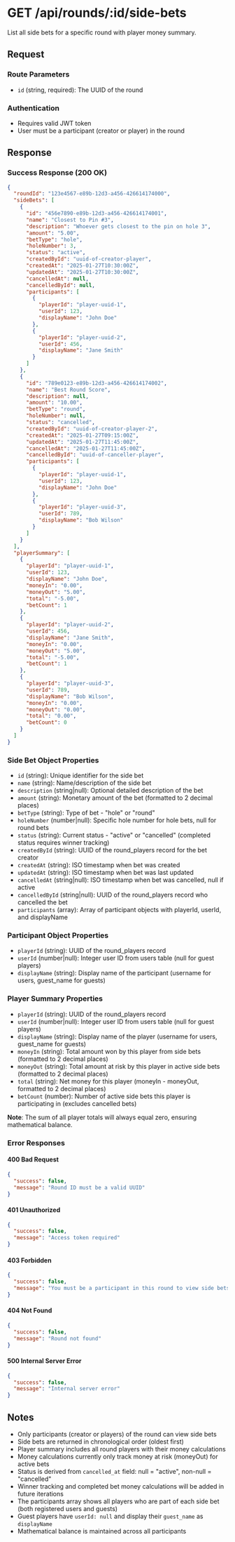 # GET /api/rounds/:id/side-bets

List all side bets for a specific round with player money summary.

## Request

### Route Parameters
- `id` (string, required): The UUID of the round

### Authentication
- Requires valid JWT token
- User must be a participant (creator or player) in the round

## Response

### Success Response (200 OK)
```json
{
  "roundId": "123e4567-e89b-12d3-a456-426614174000",
  "sideBets": [
    {
      "id": "456e7890-e89b-12d3-a456-426614174001",
      "name": "Closest to Pin #3",
      "description": "Whoever gets closest to the pin on hole 3",
      "amount": "5.00",
      "betType": "hole",
      "holeNumber": 3,
      "status": "active",
      "createdById": "uuid-of-creator-player",
      "createdAt": "2025-01-27T10:30:00Z",
      "updatedAt": "2025-01-27T10:30:00Z",
      "cancelledAt": null,
      "cancelledById": null,
      "participants": [
        {
          "playerId": "player-uuid-1",
          "userId": 123,
          "displayName": "John Doe"
        },
        {
          "playerId": "player-uuid-2", 
          "userId": 456,
          "displayName": "Jane Smith"
        }
      ]
    },
    {
      "id": "789e0123-e89b-12d3-a456-426614174002", 
      "name": "Best Round Score",
      "description": null,
      "amount": "10.00",
      "betType": "round",
      "holeNumber": null,
      "status": "cancelled",
      "createdById": "uuid-of-creator-player-2",
      "createdAt": "2025-01-27T09:15:00Z",
      "updatedAt": "2025-01-27T11:45:00Z",
      "cancelledAt": "2025-01-27T11:45:00Z",
      "cancelledById": "uuid-of-canceller-player",
      "participants": [
        {
          "playerId": "player-uuid-1",
          "userId": 123,
          "displayName": "John Doe"
        },
        {
          "playerId": "player-uuid-3",
          "userId": 789,
          "displayName": "Bob Wilson"
        }
      ]
    }
  ],
  "playerSummary": [
    {
      "playerId": "player-uuid-1",
      "userId": 123,
      "displayName": "John Doe",
      "moneyIn": "0.00",
      "moneyOut": "5.00",
      "total": "-5.00",
      "betCount": 1
    },
    {
      "playerId": "player-uuid-2",
      "userId": 456,
      "displayName": "Jane Smith",
      "moneyIn": "0.00",
      "moneyOut": "5.00",
      "total": "-5.00",
      "betCount": 1
    },
    {
      "playerId": "player-uuid-3",
      "userId": 789,
      "displayName": "Bob Wilson",
      "moneyIn": "0.00",
      "moneyOut": "0.00",
      "total": "0.00",
      "betCount": 0
    }
  ]
}
```

### Side Bet Object Properties
- `id` (string): Unique identifier for the side bet
- `name` (string): Name/description of the side bet
- `description` (string|null): Optional detailed description of the bet
- `amount` (string): Monetary amount of the bet (formatted to 2 decimal places)
- `betType` (string): Type of bet - "hole" or "round"
- `holeNumber` (number|null): Specific hole number for hole bets, null for round bets
- `status` (string): Current status - "active" or "cancelled" (completed status requires winner tracking)
- `createdById` (string): UUID of the round_players record for the bet creator
- `createdAt` (string): ISO timestamp when bet was created
- `updatedAt` (string): ISO timestamp when bet was last updated
- `cancelledAt` (string|null): ISO timestamp when bet was cancelled, null if active
- `cancelledById` (string|null): UUID of the round_players record who cancelled the bet
- `participants` (array): Array of participant objects with playerId, userId, and displayName

### Participant Object Properties
- `playerId` (string): UUID of the round_players record
- `userId` (number|null): Integer user ID from users table (null for guest players)
- `displayName` (string): Display name of the participant (username for users, guest_name for guests)

### Player Summary Properties
- `playerId` (string): UUID of the round_players record
- `userId` (number|null): Integer user ID from users table (null for guest players)
- `displayName` (string): Display name of the player (username for users, guest_name for guests)
- `moneyIn` (string): Total amount won by this player from side bets (formatted to 2 decimal places)
- `moneyOut` (string): Total amount at risk by this player in active side bets (formatted to 2 decimal places)
- `total` (string): Net money for this player (moneyIn - moneyOut, formatted to 2 decimal places)
- `betCount` (number): Number of active side bets this player is participating in (excludes cancelled bets)

**Note**: The sum of all player totals will always equal zero, ensuring mathematical balance.

### Error Responses

#### 400 Bad Request
```json
{
  "success": false,
  "message": "Round ID must be a valid UUID"
}
```

#### 401 Unauthorized
```json
{
  "success": false,
  "message": "Access token required"
}
```

#### 403 Forbidden
```json
{
  "success": false,
  "message": "You must be a participant in this round to view side bets"
}
```

#### 404 Not Found
```json
{
  "success": false,
  "message": "Round not found"
}
```

#### 500 Internal Server Error
```json
{
  "success": false,
  "message": "Internal server error"
}
```

## Notes

- Only participants (creator or players) of the round can view side bets
- Side bets are returned in chronological order (oldest first)
- Player summary includes all round players with their money calculations
- Money calculations currently only track money at risk (moneyOut) for active bets
- Status is derived from `cancelled_at` field: null = "active", non-null = "cancelled"
- Winner tracking and completed bet money calculations will be added in future iterations
- The participants array shows all players who are part of each side bet (both registered users and guests)
- Guest players have `userId: null` and display their `guest_name` as `displayName`
- Mathematical balance is maintained across all participants